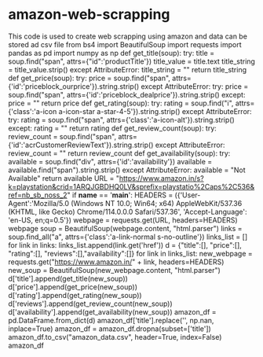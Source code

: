 # amazon-web-scrapping
This code is used to create web scrapping using amazon and data can be stored ad csv file
from bs4 import BeautifulSoup
import requests
import pandas as pd
import numpy as np
def get_title(soup):
    try:
        title = soup.find("span", attrs={"id":'productTitle'})
        title_value = title.text
        title_string = title_value.strip()
    except AttributeError:
        title_string = ""
    return title_string
def get_price(soup):
    try:
        price = soup.find("span", attrs={'id':'priceblock_ourprice'}).string.strip()
    except AttributeError:
        try:
            price = soup.find("span", attrs={'id':'priceblock_dealprice'}).string.strip()
        except:
            price = ""
    return price
def get_rating(soup):
    try:
        rating = soup.find("i", attrs={'class':'a-icon a-icon-star a-star-4-5'}).string.strip()
    except AttributeError:
        try:
            rating = soup.find("span", attrs={'class':'a-icon-alt'}).string.strip()
        except:
            rating = ""
    return rating
def get_review_count(soup):
    try:
        review_count = soup.find("span", attrs={'id':'acrCustomerReviewText'}).string.strip()
    except AttributeError:
        review_count = ""
    return review_count
def get_availability(soup):
    try:
        available = soup.find("div", attrs={'id':'availability'})
        available = available.find("span").string.strip()
    except AttributeError:
        available = "Not Available"
    return available
URL = "https://www.amazon.in/s?k=playstation&crid=1ARQJGBDHQ0LV&sprefix=playstatio%2Caps%2C536&ref=nb_sb_noss_2"
if __name__ == '__main__':
    HEADERS = ({'User-Agent':'Mozilla/5.0 (Windows NT 10.0; Win64; x64) AppleWebKit/537.36 (KHTML, like Gecko) Chrome/114.0.0.0 Safari/537.36', 'Accept-Language': 'en-US, en;q=0.5'})
    webpage = requests.get(URL, headers=HEADERS)
    webpage
    soup = BeautifulSoup(webpage.content, "html.parser")
    links = soup.find_all("a", attrs={'class':'a-link-normal s-no-outline'})
    links_list = []
    for link in links:
        links_list.append(link.get('href'))
        d = {"title":[], "price":[], "rating":[], "reviews":[],"availability":[]}
    for link in links_list:
        new_webpage = requests.get("https://www.amazon.in/" + link, headers=HEADERS)
        new_soup = BeautifulSoup(new_webpage.content, "html.parser")
        d['title'].append(get_title(new_soup))
        d['price'].append(get_price(new_soup))
        d['rating'].append(get_rating(new_soup))
        d['reviews'].append(get_review_count(new_soup))
        d['availability'].append(get_availability(new_soup))
         amazon_df = pd.DataFrame.from_dict(d)
         amazon_df['title'].replace('', np.nan, inplace=True)
         amazon_df = amazon_df.dropna(subset=['title'])
         amazon_df.to_csv("amazon_data.csv", header=True, index=False)
         amazon_df
